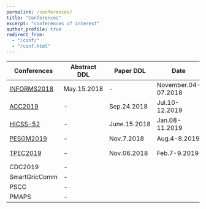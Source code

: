 ```yaml
---
permalink: /conferences/
title: "Conferences"
excerpt: "conferences of interest"
author_profile: true
redirect_from: 
  - "/conf/"
  - "/conf.html"
---
```


| Conferences                                                                        | Abstract DDL | Paper DDL    | Date                | Location     | Status            |
|------------------------------------------------------------------------------------|--------------|--------------|---------------------|--------------|-------------------|
| [INFORMS2018](http://meetings2.informs.org/wordpress/phoenix2018/call-for-papers/) | May.15.2018  | -            | November.04-07.2018 | Phoenix, AZ  | NA                |
| [ACC2019](http://acc2019.a2c2.org/)                                                | -            | Sep.24.2018  | Jul.10-12.2019      | Philadelphia | NA                |
| [HICSS-52](http://hicss.hawaii.edu/tracks-and-minitracks/authors/)                 | -            | June.15.2018 | Jan.08-11.2019      | Hawaii       | r-LAPB (accepted) |
| [PESGM2019](http://pes-gm.org/2019/call-for-papers)  | -            | Nov.7.2018 | Aug.4-8.2019 | ？ |                   |
| [TPEC2019](http://tpec.engr.tamu.edu/)   | -            | Nov.06.2018 |  Feb.7-9.2019  | College Station, TX |   implementation of ccc? |
| CDC2019                                                                            | -            |              |                     |              |                   |
| SmartGricComm                                                                      | -            |              |                     |              |                   |
| PSCC                                                                               | -            |              |                     |              |                   |
| PMAPS                                                                               | -            |              |                     |              |                   |